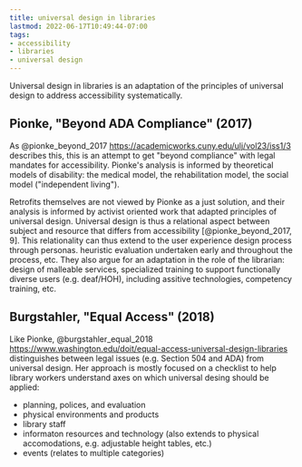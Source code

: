 ```yaml
---
title: universal design in libraries
lastmod: 2022-06-17T10:49:44-07:00
tags:
- accessibility
- libraries
- universal design
---
```


Universal design in libraries is an adaptation of the principles of universal design to address accessibility systematically.

## Pionke, "Beyond ADA Compliance" (2017)

As @pionke_beyond_2017 <https://academicworks.cuny.edu/ulj/vol23/iss1/3>  describes this, this is an attempt to get "beyond compliance" with legal mandates for accessibility. Pionke's analysis is informed by theoretical models of disability: the medical model, the rehabilitation model, the social model ("independent living").

Retrofits themselves are not viewed by Pionke as a just solution, and their analysis is informed by activist oriented work that adapted principles of universal design. Universal design is thus a relational aspect between subject and resource that differs from accessibility [@pionke_beyond_2017, 9]. This relationality can thus extend to the user experience design process through personas. heuristic evaluation undertaken early and throughout the process, etc. They also argue for an adaptation in the role of the librarian: design of malleable services, specialized training to support functionally diverse users (e.g. deaf/HOH), including assitive technologies, competency training, etc. 

## Burgstahler, "Equal Access" (2018)

Like Pionke, @burgstahler_equal_2018 <https://www.washington.edu/doit/equal-access-universal-design-libraries> distinguishes between legal issues (e.g. Section 504 and ADA) from universal design. Her approach is mostly focused on a checklist to help library workers understand axes on which universal desing should be applied:

* planning, polices, and evaluation
* physical environments and products
* library staff
* informaton resources and technology (also extends to physical accomodations, e.g. adjustable height tables, etc.)
* events (relates to multiple categories)